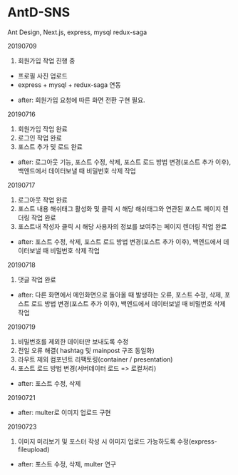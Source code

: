 # AntD-SNS

Ant Design, Next.js, express, mysql redux-saga

20190709

1. 회원가입 작업 진행 중

- 프로필 사진 업로드
- express + mysql + redux-saga 연동

* after: 회원가입 요청에 따른 화면 전환 구현 필요.

20190716

1. 회원가입 작업 완료
2. 로그인 작업 완료
3. 포스트 추가 및 로드 완료

- after: 로그아웃 기능, 포스트 수정, 삭제, 포스트 로드 방법 변경(포스트 추가 이후), 백엔드에서 데이터보낼 때 비밀번호 삭제 작업

20190717

1. 로그아웃 작업 완료
2. 포스트 내용 해쉬태그 활성화 및 클릭 시 해당 해쉬태그와 연관된 포스트 페이지 렌더링 작업 완료
3. 포스트내 작성자 클릭 시 해당 사용자의 정보를 보여주는 페이지 렌더링 작업 완료

- after: 포스트 수정, 삭제, 포스트 로드 방법 변경(포스트 추가 이후), 백엔드에서 데이터보낼 때 비밀번호 삭제 작업

20190718

1. 댓글 작업 완료

- after: 다른 화면에서 메인화면으로 돌아올 때 발생하는 오류, 포스트 수정, 삭제, 포스트 로드 방법 변경(포스트 추가 이후), 백엔드에서 데이터보낼 때 비밀번호 삭제 작업

20190719

1. 비밀번호를 제외한 데이터만 보내도록 수정
2. 전일 오류 해결( hashtag 및 mainpost 구조 동일화)
3. 라우트 제외 컴포넌트 리팩토링(container / presentation)
4. 포스트 로드 방법 변경(서버데이터 로드 => 로컬처리)

- after: 포스트 수정, 삭제

20190721

- after: multer로 이미지 업로드 구현

20190723

1. 이미지 미리보기 및 포스터 작성 시 이미지 업로드 가능하도록 수정(express-fileupload)

- after: 포스트 수정, 삭제, multer 연구
